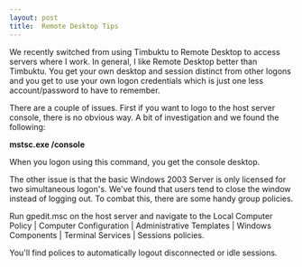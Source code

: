 ```yaml
---
layout: post
title:  Remote Desktop Tips
---
```

We recently switched from using Timbuktu to Remote Desktop to access servers where I work. In general, I like Remote Desktop better than Timbuktu. You get your own desktop and session distinct from other logons and you get to use your own logon credentials which is just one less account/password to have to remember.  
  
There are a couple of issues. First if you want to logo to the host server console, there is no obvious way. A bit of investigation and we found the following:  
  
**mstsc.exe /console**  
  
When you logon using this command, you get the console desktop.  
  
The other issue is that the basic Windows 2003 Server is only licensed for two simultaneous logon's. We've found that users tend to close the window instead of logging out. To combat this, there are some handy group policies.  
  
Run gpedit.msc on the host server and navigate to the Local Computer Policy | Computer Configuration | Administrative Templates | Windows Components | Terminal Services | Sessions policies.  
  
You'll find polices to automatically logout disconnected or idle sessions.  


